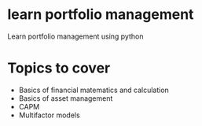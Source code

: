 # learn portfolio management

Learn portfolio management using python

# Topics to cover
  - Basics of financial matematics and calculation
  - Basics of asset management
  - CAPM
  - Multifactor models
